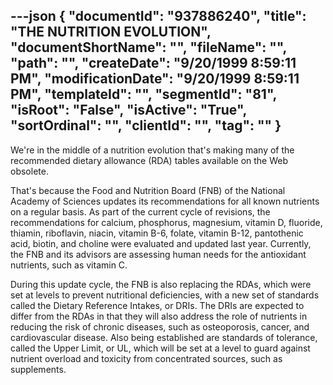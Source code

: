 ---json
{
  "documentId": "937886240",
  "title": "THE NUTRITION EVOLUTION",
  "documentShortName": "",
  "fileName": "",
  "path": "",
  "createDate": "9/20/1999 8:59:11 PM",
  "modificationDate": "9/20/1999 8:59:11 PM",
  "templateId": "",
  "segmentId": "81",
  "isRoot": "False",
  "isActive": "True",
  "sortOrdinal": "",
  "clientId": "",
  "tag": ""
}
---

We're in the middle of a nutrition evolution that's making many of the recommended dietary allowance (RDA) tables available on the Web 
obsolete. 

That's because the Food and Nutrition Board (FNB) of the National Academy of Sciences updates its recommendations for all known nutrients on a regular basis. As part of the current cycle of revisions, the recommendations for calcium, phosphorus, magnesium, vitamin D, fluoride, thiamin, riboflavin, niacin, vitamin B-6, folate, vitamin B-12, pantothenic acid, biotin, and choline were evaluated and updated last year. Currently, the FNB and its advisors are assessing human needs for the antioxidant nutrients, such as vitamin C.

During this update cycle, the FNB is also replacing the RDAs, which 
were set at levels to prevent nutritional deficiencies, with a new set of standards called the Dietary Reference Intakes, or DRIs. The DRIs are expected to differ from the RDAs in that they will also address the role of nutrients in reducing the risk of chronic diseases, such as osteoporosis, cancer, and cardiovascular disease. Also being established are standards of tolerance, called the Upper Limit, or UL, which will be set at a level to guard against nutrient overload and toxicity from concentrated sources, such as supplements.
